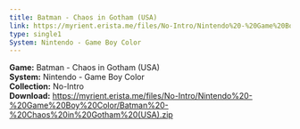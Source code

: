 ```yaml
---
title: Batman - Chaos in Gotham (USA)
link: https://myrient.erista.me/files/No-Intro/Nintendo%20-%20Game%20Boy%20Color/Batman%20-%20Chaos%20in%20Gotham%20(USA).zip
type: single1
System: Nintendo - Game Boy Color
---
```

<b>Game:</b> Batman - Chaos in Gotham (USA)<br>
<b>System:</b> Nintendo - Game Boy Color<br>
<b>Collection:</b> No-Intro<br>
<b>Download:</b> https://myrient.erista.me/files/No-Intro/Nintendo%20-%20Game%20Boy%20Color/Batman%20-%20Chaos%20in%20Gotham%20(USA).zip